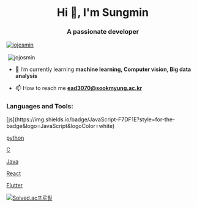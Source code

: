 <h1 align="center">Hi 👋, I'm Sungmin</h1>
<h3 align="center">A passionate developer</h3>

<p align="left"> <a href="https://github.com/ryo-ma/github-profile-trophy"><img src="https://github-profile-trophy.vercel.app/?username=jojosmin" alt="jojosmin" /></a> </p>

<p>&nbsp;<img align="center" src="https://github-readme-stats.vercel.app/api?username=jojosmin&show_icons=true&locale=en" alt="jojosmin" /></p>

- 🌱 I’m currently learning **machine learning, Computer vision, Big data analysis**

- 📫 How to reach me **ead3070@sookmyung.ac.kr**

<h3 align="left">Languages and Tools:</h3>
[js](https://img.shields.io/badge/JavaScript-F7DF1E?style=for-the-badge&logo=JavaScript&logoColor=white)

[python](https://img.shields.io/badge/Python-14354C?style=for-the-badge&logo=python&logoColor=white)

[C](https://img.shields.io/badge/C-00599C?style=for-the-badge&logo=c&logoColor=white)

[Java](https://img.shields.io/badge/Java-ED8B00?style=for-the-badge&logo=openjdk&logoColor=white)

[React](https://img.shields.io/badge/React-20232A?style=for-the-badge&logo=react&logoColor=61DAFB)

[Flutter](https://img.shields.io/badge/Flutter-02569B?style=for-the-badge&logo=flutter&logoColor=white)


[![Solved.ac프로필](http://mazassumnida.wtf/api/v2/generate_badge?boj=ead3070)](https://solved.ac/ead3070)
